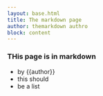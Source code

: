 ```yaml
---
layout: base.html
title: The markdown page
author: themarkdown authro
block: content
---
```



### THis page is in markdown


* by {{author}}
* this should
* be a list

